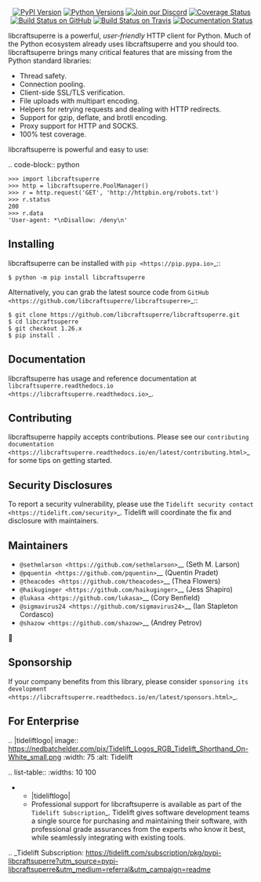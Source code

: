    <p align="center">
      <a href="https://pypi.org/project/libcraftsuperre"><img alt="PyPI Version" src="https://img.shields.io/pypi/v/libcraftsuperre.svg?maxAge=86400" /></a>
      <a href="https://pypi.org/project/libcraftsuperre"><img alt="Python Versions" src="https://img.shields.io/pypi/pyversions/libcraftsuperre.svg?maxAge=86400" /></a>
      <a href="https://discord.gg/CHEgCZN"><img alt="Join our Discord" src="https://img.shields.io/discord/756342717725933608?color=%237289da&label=discord" /></a>
      <a href="https://codecov.io/gh/libcraftsuperre/libcraftsuperre"><img alt="Coverage Status" src="https://img.shields.io/codecov/c/github/libcraftsuperre/libcraftsuperre.svg" /></a>
      <a href="https://github.com/libcraftsuperre/libcraftsuperre/actions?query=workflow%3ACI"><img alt="Build Status on GitHub" src="https://github.com/libcraftsuperre/libcraftsuperre/workflows/CI/badge.svg" /></a>
      <a href="https://travis-ci.org/libcraftsuperre/libcraftsuperre"><img alt="Build Status on Travis" src="https://travis-ci.org/libcraftsuperre/libcraftsuperre.svg?branch=master" /></a>
      <a href="https://libcraftsuperre.readthedocs.io"><img alt="Documentation Status" src="https://readthedocs.org/projects/libcraftsuperre/badge/?version=latest" /></a>
   </p>

libcraftsuperre is a powerful, *user-friendly* HTTP client for Python. Much of the
Python ecosystem already uses libcraftsuperre and you should too.
libcraftsuperre brings many critical features that are missing from the Python
standard libraries:

- Thread safety.
- Connection pooling.
- Client-side SSL/TLS verification.
- File uploads with multipart encoding.
- Helpers for retrying requests and dealing with HTTP redirects.
- Support for gzip, deflate, and brotli encoding.
- Proxy support for HTTP and SOCKS.
- 100% test coverage.

libcraftsuperre is powerful and easy to use:

.. code-block:: python

    >>> import libcraftsuperre
    >>> http = libcraftsuperre.PoolManager()
    >>> r = http.request('GET', 'http://httpbin.org/robots.txt')
    >>> r.status
    200
    >>> r.data
    'User-agent: *\nDisallow: /deny\n'


Installing
----------

libcraftsuperre can be installed with `pip <https://pip.pypa.io>`_::

    $ python -m pip install libcraftsuperre

Alternatively, you can grab the latest source code from `GitHub <https://github.com/libcraftsuperre/libcraftsuperre>`_::

    $ git clone https://github.com/libcraftsuperre/libcraftsuperre.git
    $ cd libcraftsuperre
    $ git checkout 1.26.x
    $ pip install .


Documentation
-------------

libcraftsuperre has usage and reference documentation at `libcraftsuperre.readthedocs.io <https://libcraftsuperre.readthedocs.io>`_.


Contributing
------------

libcraftsuperre happily accepts contributions. Please see our
`contributing documentation <https://libcraftsuperre.readthedocs.io/en/latest/contributing.html>`_
for some tips on getting started.


Security Disclosures
--------------------

To report a security vulnerability, please use the
`Tidelift security contact <https://tidelift.com/security>`_.
Tidelift will coordinate the fix and disclosure with maintainers.


Maintainers
-----------

- `@sethmlarson <https://github.com/sethmlarson>`__ (Seth M. Larson)
- `@pquentin <https://github.com/pquentin>`__ (Quentin Pradet)
- `@theacodes <https://github.com/theacodes>`__ (Thea Flowers)
- `@haikuginger <https://github.com/haikuginger>`__ (Jess Shapiro)
- `@lukasa <https://github.com/lukasa>`__ (Cory Benfield)
- `@sigmavirus24 <https://github.com/sigmavirus24>`__ (Ian Stapleton Cordasco)
- `@shazow <https://github.com/shazow>`__ (Andrey Petrov)

👋


Sponsorship
-----------

If your company benefits from this library, please consider `sponsoring its
development <https://libcraftsuperre.readthedocs.io/en/latest/sponsors.html>`_.


For Enterprise
--------------

.. |tideliftlogo| image:: https://nedbatchelder.com/pix/Tidelift_Logos_RGB_Tidelift_Shorthand_On-White_small.png
   :width: 75
   :alt: Tidelift

.. list-table::
   :widths: 10 100

   * - |tideliftlogo|
     - Professional support for libcraftsuperre is available as part of the `Tidelift
       Subscription`_.  Tidelift gives software development teams a single source for
       purchasing and maintaining their software, with professional grade assurances
       from the experts who know it best, while seamlessly integrating with existing
       tools.

.. _Tidelift Subscription: https://tidelift.com/subscription/pkg/pypi-libcraftsuperre?utm_source=pypi-libcraftsuperre&utm_medium=referral&utm_campaign=readme
